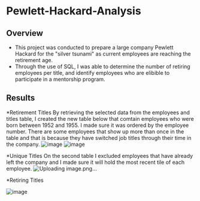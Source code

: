 # Pewlett-Hackard-Analysis
## Overview 
* This project was conducted to prepare a large company Pewlett Hackard for the "silver tsunami" as current employees are reaching the retirement age.
* Through the use of SQL, I was able to determine the number of retiring employees per title, and identify employees who are elibible to participate in a mentorship program. 

## Results 
*Retirement Titles 
By retrieving the selected data from the employees and titles table, I created the new table below that comtain employees who were born between 1952 and 1955. I made sure it was ordered by the employee number. There are some employees that show up more than once in the table and that is because they have switched job titles through their time in the company. 
![image](https://user-images.githubusercontent.com/100107588/163692022-44157f5e-e2d2-40e4-8d0c-be6f7690c443.png)
![image](https://user-images.githubusercontent.com/100107588/163692184-fc975db9-ca89-46dc-bc4e-a2035d8917cf.png)

*Unique Titles 
On the second table I excluded employees that have already left the company and I made sure it will hold the most recent tile of each employee. 
![Uploading image.png…]()

*Retiring Titles 

![image](https://user-images.githubusercontent.com/100107588/163691943-feba949f-439f-49e2-9351-84316cf436e3.png)
